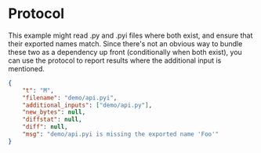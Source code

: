 # Protocol

This example might read .py and .pyi files where both exist, and ensure that
their exported names match.  Since there's not an obvious way to bundle these
two as a dependency up front (conditionally when both exist), you can use the
protocol to report results where the additional input is mentioned.

```json
{
    "t": "M",
    "filename": "demo/api.pyi",
    "additional_inputs": ["demo/api.py"],
    "new_bytes": null,
    "diffstat": null,
    "diff": null,
    "msg": "demo/api.pyi is missing the exported name 'Foo'"
}
```
